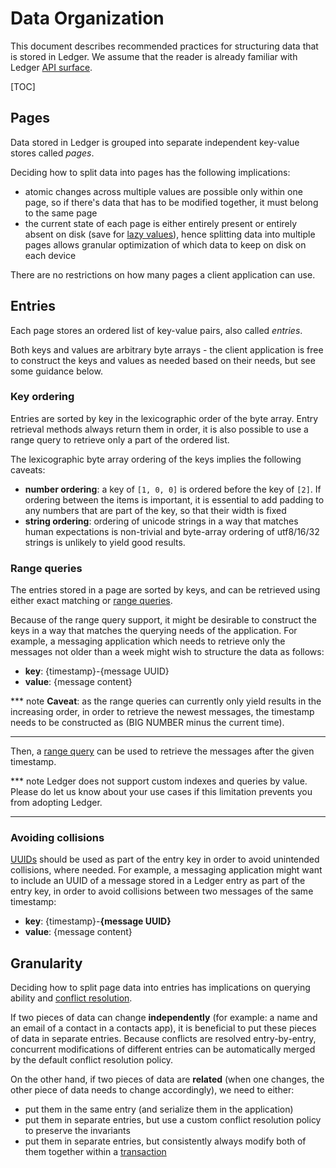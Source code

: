 # Data Organization

This document describes recommended practices for structuring data that is
stored in Ledger. We assume that the reader is already familiar with Ledger [API
surface](api_guide.md).

[TOC]

## Pages

Data stored in Ledger is grouped into separate independent key-value stores
called *pages*.

Deciding how to split data into pages has the following implications:

 - atomic changes across multiple values are possible only within one page, so
   if there's data that has to be modified together, it must belong to the
   same page
 - the current state of each page is either entirely present or entirely absent
   on disk (save for [lazy values](api_guide.md#lazy-values)), hence splitting
   data into multiple pages allows granular optimization of which data to keep
   on disk on each device

There are no restrictions on how many pages a client application can use.

## Entries

Each page stores an ordered list of key-value pairs, also called *entries*.

Both keys and values are arbitrary byte arrays - the client application is free
to construct the keys and values as needed based on their needs, but see some
guidance below.

### Key ordering

Entries are sorted by key in the lexicographic order of the byte array. Entry
retrieval methods always return them in order, it is also possible to use a
range query to retrieve only a part of the ordered list.

The lexicographic byte array ordering of the keys implies the following caveats:

 - **number ordering**: a key of `[1, 0, 0]` is ordered before the key of `[2]`.
   If ordering between the items is important, it is essential to add padding to
   any numbers that are part of the key, so that their width is fixed
 - **string ordering**: ordering of unicode strings in a way that matches human
   expectations is non-trivial and byte-array ordering of utf8/16/32 strings is
   unlikely to yield good results.

### Range queries

The entries stored in a page are sorted by keys, and can be retrieved using
either exact matching or [range queries](api_guide.md#range-queries).

Because of the range query support, it might be desirable to construct the keys
in a way that matches the querying needs of the application. For example, a
messaging application which needs to retrieve only the messages not older than a
week might wish to structure the data as follows:

 - **key**: {timestamp}-{message UUID}
 - **value**: {message content}

*** note
**Caveat**: as the range queries can currently only yield results in the
increasing order, in order to retrieve the newest messages, the timestamp needs
to be constructed as (BIG NUMBER minus the current time).
***

Then, a [range query](api_guide.md#range-queries) can be used to retrieve the
messages after the given timestamp.

*** note
Ledger does not support custom indexes and queries by value. Please do let us
know about your use cases if this limitation prevents you from adopting Ledger.
***

### Avoiding collisions

[UUIDs] should be used as part of the entry key in order to avoid unintended
collisions, where needed. For example, a messaging application might want to
include an UUID of a message stored in a Ledger entry as part of the entry key,
in order to avoid collisions between two messages of the same timestamp:

 - **key**: {timestamp}-**{message UUID}**
 - **value**: {message content}

## Granularity

Deciding how to split page data into entries has implications on querying
ability and [conflict resolution](api_guide.md#Conflict-resolution).

If two pieces of data can change **independently** (for example: a name and an
email of a contact in a contacts app), it is beneficial to put these pieces of
data in separate entries. Because conflicts are resolved entry-by-entry,
concurrent modifications of different entries can be automatically merged by the
default conflict resolution policy.

On the other hand, if two pieces of data are **related** (when one changes, the
other piece of data needs to change accordingly), we need to either:

 - put them in the same entry (and serialize them in the application)
 - put them in separate entries, but use a custom conflict resolution policy
   to preserve the invariants
 - put them in separate entries, but consistently always modify both of them
   together within a [transaction](api_guide.md#transactions)

[UUIDs]: https://en.wikipedia.org/wiki/Universally_unique_identifier
